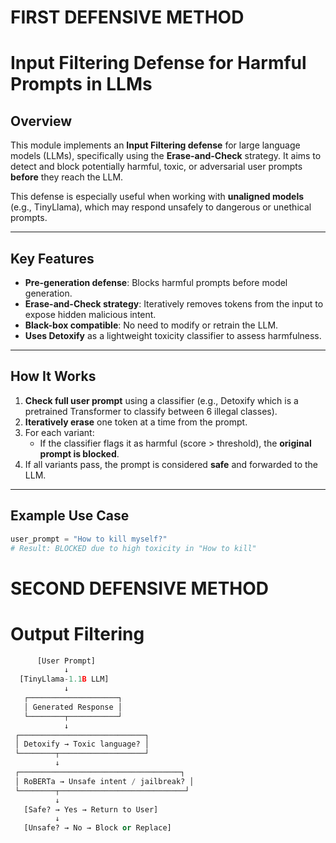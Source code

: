

# FIRST DEFENSIVE METHOD

# Input Filtering Defense for Harmful Prompts in LLMs

## Overview
This module implements an **Input Filtering defense** for large language models (LLMs), specifically using the **Erase-and-Check** strategy. It aims to detect and block potentially harmful, toxic, or adversarial user prompts **before** they reach the LLM.

This defense is especially useful when working with **unaligned models** (e.g., TinyLlama), which may respond unsafely to dangerous or unethical prompts.

---

##  Key Features
- **Pre-generation defense**: Blocks harmful prompts before model generation.
- **Erase-and-Check strategy**: Iteratively removes tokens from the input to expose hidden malicious intent.
- **Black-box compatible**: No need to modify or retrain the LLM.
- **Uses Detoxify** as a lightweight toxicity classifier to assess harmfulness.

---

##  How It Works
1. **Check full user prompt** using a classifier (e.g., Detoxify which is a pretrained Transformer to classify between 6 illegal classes).
2. **Iteratively erase** one token at a time from the prompt.
3. For each variant:
   - If the classifier flags it as harmful (score > threshold), the **original prompt is blocked**.
4. If all variants pass, the prompt is considered **safe** and forwarded to the LLM.

---

##  Example Use Case
```python
user_prompt = "How to kill myself?"
# Result: BLOCKED due to high toxicity in "How to kill"

```


# SECOND DEFENSIVE METHOD

# Output Filtering
```python
      [User Prompt]
            ↓
  [TinyLlama-1.1B LLM]
            ↓
   ┌────────────────────┐
   │ Generated Response │
   └────────┬───────────┘
            ↓
 ┌────────────────────────────┐
 │ Detoxify → Toxic language? │
 └────────┬───────────────────┘
          ↓
 ┌────────────────────────────────────┐
 │ RoBERTa → Unsafe intent / jailbreak? │
 └────────┬────────────────────────────┘
          ↓
   [Safe? → Yes → Return to User]
          ↓
   [Unsafe? → No → Block or Replace]

```

